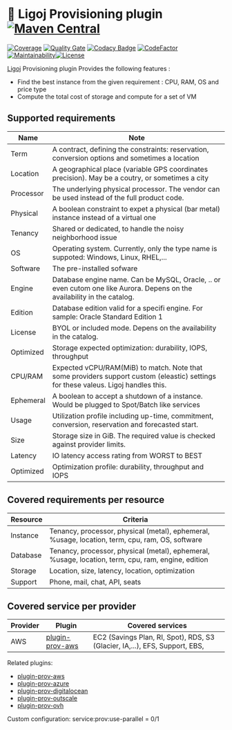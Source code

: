 # :link: Ligoj Provisioning plugin [![Maven Central](https://maven-badges.herokuapp.com/maven-central/org.ligoj.plugin/plugin-prov/badge.svg)](https://maven-badges.herokuapp.com/maven-central/org.ligoj.plugin/plugin-prov)

[![Coverage](https://sonarcloud.io/api/project_badges/measure?project=org.ligoj.plugin%3Aplugin-prov&metric=coverage)](https://sonarcloud.io/dashboard?id=org.ligoj.plugin%3Aplugin-prov)
[![Quality Gate](https://sonarcloud.io/api/project_badges/measure?metric=alert_status&project=org.ligoj.plugin:plugin-prov)](https://sonarcloud.io/dashboard/index/org.ligoj.plugin:plugin-prov)
[![Codacy Badge](https://api.codacy.com/project/badge/Grade/1c815531da2f40dea89a57999ad7e5ca)](https://www.codacy.com/gh/ligoj/plugin-prov?utm_source=github.com&amp;utm_medium=referral&amp;utm_content=ligoj/plugin-prov&amp;utm_campaign=Badge_Grade)
[![CodeFactor](https://www.codefactor.io/repository/github/ligoj/plugin-prov/badge)](https://www.codefactor.io/repository/github/ligoj/plugin-prov)
[![Maintainability](https://api.codeclimate.com/v1/badges/e92fa81768de52d514b7/maintainability)](https://codeclimate.com/github/ligoj/plugin-prov/maintainability)[![License](http://img.shields.io/:license-mit-blue.svg)](http://fabdouglas.mit-license.org/)

[Ligoj](https://github.com/ligoj/ligoj) Provisioning plugin
Provides the following features :
- Find the best instance from the given requirement : CPU, RAM, OS and price type
- Compute the total cost of storage and compute for a set of VM

## Supported requirements

| Name      | Note                                                                                                                               |
|-----------|------------------------------------------------------------------------------------------------------------------------------------|
| Term      | A contract, defining the constraints: reservation, conversion options and sometimes a location                                     |
| Location  | A geographical place (variable GPS coordinates precision). May be a coutry, or sometimes a city                                    |
| Processor | The underlying physical processor. The vendor can be used instead of the full product code.                                        |
| Physical  | A boolean constraint to expet a physical (bar metal) instance instead of a virtual one                                             |
| Tenancy   | Shared or dedicated, to handle the noisy neighborhood issue                                                                        |
| OS        | Operating system. Currently, only the type name is suppoted: Windows, Linux, RHEL,...                                              |
| Software  | The pre-installed sofware                                                                                                          |
| Engine    | Database engine name. Can be MySQL, Oracle, .. or even cutom one like Aurora. Depens on the availability in the catalog.           |
| Edition   | Database edition valid for a specifi engine. For sample: Oracle Standard Edition 1                                                 |
| License   | BYOL or included mode. Depens on the availability in the catalog.                                                                  |
| Optimized | Storage expected optimization: durability, IOPS, throughput                                                                        |
| CPU/RAM   | Expected vCPU/RAM(MiB) to match. Note that some providers support custom (eleastic) settings for these valeus. Ligoj handles this. |
| Ephemeral | A boolean to accept a shutdown of a instance. Would be plugged to Spot/Batch like services                                         |
| Usage     | Utilization profile including up-time, commitment, conversion, reservation and forecasted start.                                   |
| Size      | Storage size in GiB. The required value is checked against provider limits.                                                        |
| Latency   | IO latency access rating from WORST to BEST                                                                                        |
| Optimized | Optimization profile: durability, throughput and IOPS                                                                              |


## Covered requirements per resource

| Resource | Criteria                                                                                           |
|----------|----------------------------------------------------------------------------------------------------|
| Instance | Tenancy, processor, physical (metal), ephemeral, %usage, location, term, cpu, ram, OS, software    |
| Database | Tenancy, processor, physical (metal), ephemeral, %usage, location, term, cpu, ram, engine, edition |
| Storage  | Location, size, latency, location, optimization                                                    |
| Support  | Phone, mail, chat, API, seats                                                                      |


## Covered service per provider

| Provider | Plugin                                                      | Covered services                                                            |
|----------|-------------------------------------------------------------|-----------------------------------------------------------------------------|
| AWS      | [plugin-prov-aws](https://github.com/ligoj/plugin-prov-aws) | EC2 (Savings Plan, RI, Spot), RDS, S3 (Glacier, IA,...), EFS, Support, EBS, |

Related plugins:
- [plugin-prov-aws](https://github.com/ligoj/plugin-prov-aws)  
- [plugin-prov-azure](https://github.com/ligoj/plugin-prov-azure)
- [plugin-prov-digitalocean](https://github.com/ligoj/plugin-prov-digitalocean)
- [plugin-prov-outscale](https://github.com/ligoj/plugin-prov-outscale)
- [plugin-prov-ovh](https://github.com/ligoj/plugin-prov-ovh)

Custom configuration:
service:prov:use-parallel = 0/1